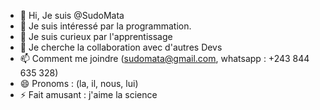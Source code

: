 - 👋 Hi, Je suis @SudoMata
- 👀 Je suis intéressé par la programmation.
- 🌱 Je suis curieux par l'apprentissage
- 💞️ Je cherche la collaboration avec d'autres Devs
- 📫 Comment me joindre (sudomata@gmail.com, whatsapp : +243 844 635 328)
- 😄 Pronoms : (la, il, nous, lui)
- ⚡ Fait amusant : j'aime la science

<!---
SudoMata/SudoMata is a ✨ special ✨ repository because its `README.md` (this file) appears on your GitHub profile.
You can click the Preview link to take a look at your changes.
--->
